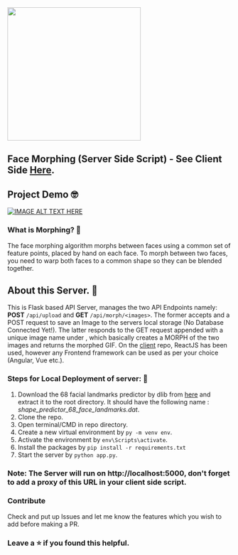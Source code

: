<img src="https://cdn.dribbble.com/users/470545/screenshots/2153975/face-morphing.gif" width="300"/>

## Face Morphing (Server Side Script) - See Client Side [Here](https://github.com/tarunnsingh/morph-client).

## Project Demo :nerd_face:

[![IMAGE ALT TEXT HERE](http://img.youtube.com/vi/_ThVHciEj4g/0.jpg)](http://www.youtube.com/watch?v=_ThVHciEj4g)

### What is Morphing? :thinking:

The face morphing algorithm morphs between faces using a common set of feature points, placed by hand on each face. To morph between two faces, you need to warp both faces to a common shape so they can be blended together.

## About this Server. :monocle_face:

This is Flask based API Server, manages the two API Endpoints namely: **POST** `/api/upload` and **GET** `/api/morph/<images>`. The former accepts and a POST request to save an Image to the servers local storage (No Database Connected Yet!). The latter responds to the GET request appended with a unique image name under **<images>**, which basically creates a MORPH of the two images and returns the morphed GIF. On the [client](https://github.com/tarunnsingh/morph-client) repo, ReactJS has been used, however any Frontend framework can be used as per your choice (Angular, Vue etc.).

### Steps for Local Deployment of server: :rocket:

1. Download the 68 facial landmarks predictor by dlib from [here](http://dlib.net/files/shape_predictor_68_face_landmarks.dat.bz2) and extract it to the root directory. It should have the following name : _shape_predictor_68_face_landmarks.dat_.
2. Clone the repo.
3. Open terminal/CMD in repo directory.
4. Create a new virtual environment by `py -m venv env`.
5. Activate the environment by `env\Scripts\activate`.
6. Install the packages by `pip install -r requirements.txt`
7. Start the server by `python app.py`.

### Note: The Server will run on http://localhost:5000, don't forget to add a proxy of this URL in your client side script.

### Contribute

Check and put up Issues and let me know the features which you wish to add before making a PR.

### Leave a :star: if you found this helpful.
